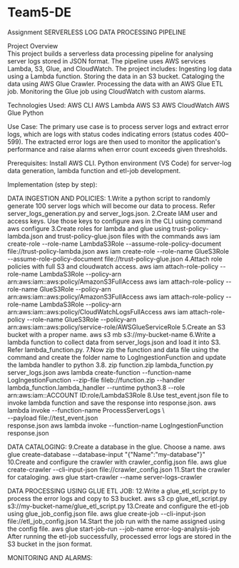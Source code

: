 # Team5-DE
Assignment
SERVERLESS LOG DATA PROCESSING PIPELINE

Project Overview <br/>
This project builds a serverless data processing pipeline for analysing server logs stored in JSON format. The pipeline uses AWS services Lambda, S3, Glue, and CloudWatch. The project includes:
Ingesting log data using a Lambda function.
Storing the data in an S3 bucket.
Cataloging the data using AWS Glue Crawler.
Processing the data with an AWS Glue ETL job.
Monitoring the Glue job using CloudWatch with custom alarms.

Technologies Used:
AWS CLI
AWS Lambda
AWS S3
AWS CloudWatch
AWS Glue
Python

Use Case: 
The primary use case is to process server logs and extract error logs, which are logs with status codes indicating errors (status codes 400–599). The extracted error logs are then used to monitor the application's performance and raise alarms when error count exceeds given thresholds.

Prerequisites:
Install AWS CLI.
Python environment (VS Code) for server-log data generation, lambda function and etl-job development.

Implementation (step by step): 

DATA INGESTION AND POLICIES:
1.Write a python script to randomly generate 100 server logs which will become our data to process. Refer server_logs_generation.py and server_logs.json.
2.Create IAM user and access keys. Use those keys to configure aws in the CLI using command 
aws configure
3.Create roles for lambda and glue using trust-policy-lambda.json and trust-policy-glue.json files with the commands
aws iam create-role --role-name LambdaS3Role --assume-role-policy-document file://trust-policy-lambda.json
aws iam create-role --role-name GlueS3Role --assume-role-policy-document file://trust-policy-glue.json
4.Attach role policies with full S3 and cloudwatch access.
aws iam attach-role-policy --role-name LambdaS3Role --policy-arn arn:aws:iam::aws:policy/AmazonS3FullAccess
aws iam attach-role-policy --role-name GlueS3Role --policy-arn arn:aws:iam::aws:policy/AmazonS3FullAccess
aws iam attach-role-policy --role-name LambdaS3Role --policy-arn arn:aws:iam::aws:policy/CloudWatchLogsFullAccess
aws iam attach-role-policy --role-name GlueS3Role --policy-arn arn:aws:iam::aws:policy/service-role/AWSGlueServiceRole
5.Create an S3 bucket with a proper name.
aws s3 mb s3://my-bucket-name
6.Write a lambda function to collect data from server_logs.json and load it into S3. Refer lambda_function.py. 
7.Now zip the function and data file using the command and create the folder name to LogIngestionFunction and update the lambda handler to python 3.8. 
zip function.zip lambda_function.py server_logs.json
aws lambda create-function --function-name LogIngestionFunction --zip-file fileb://function.zip --handler lambda_function.lambda_handler --runtime python3.8 --role arn:aws:iam::ACCOUNT ID:role/LambdaS3Role
8.Use test_event.json file to invoke lambda function and save the response into response.json.
aws lambda invoke --function-name ProcessServerLogs \                                                 
    --payload file://test_event.json \
    response.json
aws lambda invoke --function-name LogIngestionFunction response.json

DATA CATALOGING:
9.Create a database in the glue. Choose a name.
aws glue create-database --database-input "{\"Name\":\"my-database\"}"
10.Create and configure the crawler with crawler_config.json file.
aws glue create-crawler --cli-input-json file://crawler_config.json
11.Start the crawler for cataloging.
aws glue start-crawler --name server-logs-crawler

DATA PROCESSING USING GLUE ETL JOB:
12.Write a glue_etl_script.py to process the error logs and copy to S3 bucket.
aws s3 cp glue_etl_script.py s3://my-bucket-name/glue_etl_script.py
13.Create and configure the etl-job using glue_job_config.json file.
aws glue create-job --cli-input-json file://etl_job_config.json
14.Start the job run with the name assigned using the config file.
aws glue start-job-run --job-name error-log-analysis-job
After running the etl-job successfully, processed error logs are stored in the S3 bucket in the json format. 

MONITORING AND ALARMS:









